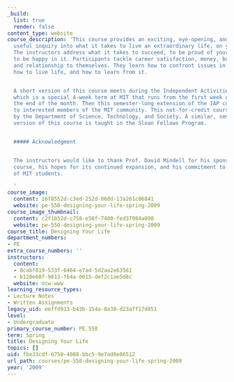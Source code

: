 ```yaml
---
_build:
  list: true
  render: false
content_type: website
course_description: 'This course provides an exciting, eye-opening, and thoroughly
  useful inquiry into what it takes to live an extraordinary life, on your own terms.
  The instructors address what it takes to succeed, to be proud of your life, and
  to be happy in it. Participants tackle career satisfaction, money, body, vices,
  and relationship to themselves. They learn how to confront issues in their lives,
  how to live life, and how to learn from it.


  A short version of this course meets during the Independent Activities Period (IAP),
  which is a special 4-week term at MIT that runs from the first week of January until
  the end of the month. Then this semester-long extension of the IAP course is taught
  to interested members of the MIT community. This not-for-credit course is sponsored
  by the Department of Science, Technology, and Society. A similar, semester-long
  version of this course is taught in the Sloan Fellows Program.


  ##### Acknowledgment


  The instructors would like to thank Prof. David Mindell for his sponsorship of this
  course, his hopes for its continued expansion, and his commitment to the well-being
  of MIT students.

  '
course_image:
  content: 16f8552d-c3ed-252d-06dd-13a261c06841
  website: pe-550-designing-your-life-spring-2009
course_image_thumbnail:
  content: c2f1b52d-c758-e58f-7400-fed37984a090
  website: pe-550-designing-your-life-spring-2009
course_title: Designing Your Life
department_numbers:
- PE
extra_course_numbers: ''
instructors:
  content:
  - 8cabf819-533f-6464-e7ad-5d2aa2e63561
  - b120e68f-9813-f64a-0015-def2c1ae5d8c
  website: ocw-www
learning_resource_types:
- Lecture Notes
- Written Assignments
legacy_uid: eeffd913-b43b-154a-8a38-d23aff17d851
level:
- Undergraduate
primary_course_number: PE.550
term: Spring
title: Designing Your Life
topics: []
uid: fbe33cdf-6750-4088-bbc5-9e7ad6e86512
url_path: courses/pe-550-designing-your-life-spring-2009
year: '2009'
---
```


